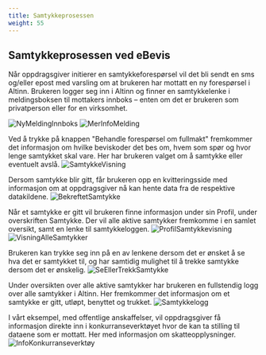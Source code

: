 ```yaml
---
title: Samtykkeprosessen
weight: 55
---
```


## Samtykkeprosessen ved eBevis

Når oppdragsgiver initierer en samtykkeforespørsel vil det bli sendt en sms og/eller epost med varsling om at brukeren har mottatt en ny forespørsel i Altinn. Brukeren logger seg inn i Altinn og finner en samtykkelenke i meldingsboksen til mottakers innboks – enten om det er brukeren som privatperson eller for en virksomhet.

![NyMeldingInnboks](/docs/images/guides/ebevis/ebevis_consent1.png?width=800)
![MerInfoMelding](/docs/images/guides/ebevis/ebevis_consent2.png?width=800)

Ved å trykke på knappen "Behandle forespørsel om fullmakt" fremkommer det informasjon om hvilke beviskoder det bes om, hvem som spør og hvor lenge samtykket skal vare.
Her har brukeren valget om å samtykke eller eventuelt avslå.
![SamtykkeVisning](/docs/images/guides/ebevis/ebevis_consent3.png?width=800)

Dersom samtykke blir gitt, får brukeren opp en kvitteringsside med informasjon om at oppdragsgiver nå kan hente data fra de respektive datakildene.
![BekreftetSamtykke](/docs/images/guides/ebevis/ebevis_consent4.png?width=800)

Når et samtykke er gitt vil brukeren finne informasjon under sin Profil, under overskriften Samtykke. Der vil alle aktive samtykker fremkomme i en samlet oversikt, samt en lenke til samtykkeloggen.
![ProfilSamtykkevisning](/docs/images/guides/ebevis/ebevis_consent5.png?width=800)
![VisningAlleSamtykker](/docs/images/guides/ebevis/ebevis_consent6.png?width=800)

Brukeren kan trykke seg inn på en av lenkene dersom det er ønsket å se hva det er samtykket til, og har samtidig mulighet til å trekke samtykke dersom det er ønskelig.
![SeEllerTrekkSamtykke](/docs/images/guides/ebevis/ebevis_consent7.png?width=800)

Under oversikten over alle aktive samtykker har brukeren en fullstendig logg over alle samtykker i Altinn. Her fremkommer det informasjon om et samtykke er gitt, utløpt, benyttet og trukket. 
![Samtykkelogg](/docs/images/guides/ebevis/ebevis_consent8.png?width=800)

I vårt eksempel, med offentlige anskaffelser, vil oppdragsgiver få informasjon direkte inn i konkurranseverktøyet hvor de kan ta stilling til dataene som er mottatt. Her med informasjon om skatteopplysninger.
![InfoKonkurranseverktøy](/docs/images/guides/ebevis/ebevis_consent9.png?width=800)




